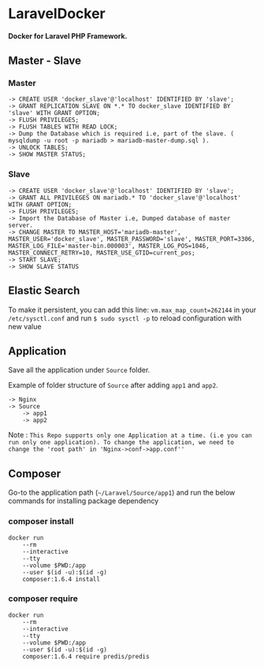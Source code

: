 # LaravelDocker

#### Docker for Laravel PHP Framework.
## Master - Slave
### Master
```
-> CREATE USER 'docker_slave'@'localhost' IDENTIFIED BY 'slave';
-> GRANT REPLICATION SLAVE ON *.* TO docker_slave IDENTIFIED BY 'slave' WITH GRANT OPTION;
-> FLUSH PRIVILEGES;
-> FLUSH TABLES WITH READ LOCK;
-> Dump the Database which is required i.e, part of the slave. ( mysqldump -u root -p mariadb > mariadb-master-dump.sql ).
-> UNLOCK TABLES;
-> SHOW MASTER STATUS;
```
### Slave
```
-> CREATE USER 'docker_slave'@'localhost' IDENTIFIED BY 'slave';
-> GRANT ALL PRIVILEGES ON mariadb.* TO 'docker_slave'@'localhost' WITH GRANT OPTION;
-> FLUSH PRIVILEGES;
-> Import the Database of Master i.e, Dumped database of master server.
-> CHANGE MASTER TO MASTER_HOST='mariadb-master', MASTER_USER='docker_slave', MASTER_PASSWORD='slave', MASTER_PORT=3306, MASTER_LOG_FILE='master-bin.000003', MASTER_LOG_POS=1046, MASTER_CONNECT_RETRY=10, MASTER_USE_GTID=current_pos;
-> START SLAVE;
-> SHOW SLAVE STATUS
```
## Elastic Search
To make it persistent, you can add this line:
`vm.max_map_count=262144`
in your `/etc/sysctl.conf` and run
`$ sudo sysctl -p`
to reload configuration with new value
## Application
Save all the application under `Source` folder. 

Example of folder structure of `Source` after adding `app1` and `app2`.
```
-> Nginx
-> Source
    -> app1
    -> app2
```

Note : `This Repo supports only one Application at a time. (i.e you can run only one application).
To change the application, we need to change the 'root path' in 'Nginx->conf->app.conf''`

## Composer
Go-to the application path (`~/Laravel/Source/app1`) and run the below commands for installing package dependency

### composer install
```
docker run
    --rm
    --interactive
    --tty
    --volume $PWD:/app
    --user $(id -u):$(id -g)
    composer:1.6.4 install
```

### composer require
```
docker run
    --rm
    --interactive
    --tty
    --volume $PWD:/app
    --user $(id -u):$(id -g)
    composer:1.6.4 require predis/predis
```